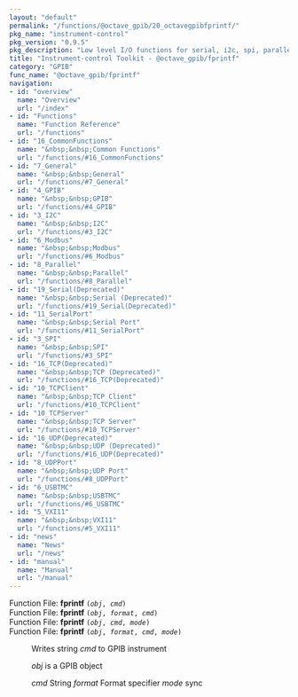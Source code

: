 ```yaml
---
layout: "default"
permalink: "/functions/@octave_gpib/20_octavegpibfprintf/"
pkg_name: "instrument-control"
pkg_version: "0.9.5"
pkg_description: "Low level I/O functions for serial, i2c, spi, parallel, tcp, gpib, modbus, vxi11, udp and usbtmc interfaces."
title: "Instrument-control Toolkit - @octave_gpib/fprintf"
category: "GPIB"
func_name: "@octave_gpib/fprintf"
navigation:
- id: "overview"
  name: "Overview"
  url: "/index"
- id: "Functions"
  name: "Function Reference"
  url: "/functions"
- id: "16_CommonFunctions"
  name: "&nbsp;&nbsp;Common Functions"
  url: "/functions/#16_CommonFunctions"
- id: "7_General"
  name: "&nbsp;&nbsp;General"
  url: "/functions/#7_General"
- id: "4_GPIB"
  name: "&nbsp;&nbsp;GPIB"
  url: "/functions/#4_GPIB"
- id: "3_I2C"
  name: "&nbsp;&nbsp;I2C"
  url: "/functions/#3_I2C"
- id: "6_Modbus"
  name: "&nbsp;&nbsp;Modbus"
  url: "/functions/#6_Modbus"
- id: "8_Parallel"
  name: "&nbsp;&nbsp;Parallel"
  url: "/functions/#8_Parallel"
- id: "19_Serial(Deprecated)"
  name: "&nbsp;&nbsp;Serial (Deprecated)"
  url: "/functions/#19_Serial(Deprecated)"
- id: "11_SerialPort"
  name: "&nbsp;&nbsp;Serial Port"
  url: "/functions/#11_SerialPort"
- id: "3_SPI"
  name: "&nbsp;&nbsp;SPI"
  url: "/functions/#3_SPI"
- id: "16_TCP(Deprecated)"
  name: "&nbsp;&nbsp;TCP (Deprecated)"
  url: "/functions/#16_TCP(Deprecated)"
- id: "10_TCPClient"
  name: "&nbsp;&nbsp;TCP Client"
  url: "/functions/#10_TCPClient"
- id: "10_TCPServer"
  name: "&nbsp;&nbsp;TCP Server"
  url: "/functions/#10_TCPServer"
- id: "16_UDP(Deprecated)"
  name: "&nbsp;&nbsp;UDP (Deprecated)"
  url: "/functions/#16_UDP(Deprecated)"
- id: "8_UDPPort"
  name: "&nbsp;&nbsp;UDP Port"
  url: "/functions/#8_UDPPort"
- id: "6_USBTMC"
  name: "&nbsp;&nbsp;USBTMC"
  url: "/functions/#6_USBTMC"
- id: "5_VXI11"
  name: "&nbsp;&nbsp;VXI11"
  url: "/functions/#5_VXI11"
- id: "news"
  name: "News"
  url: "/news"
- id: "manual"
  name: "Manual"
  url: "/manual"
---
```

<dl class="first-deftypefn">
<dt class="deftypefn" id="index-fprintf"><span class="category-def">Function File: </span><span><strong class="def-name">fprintf</strong> <code class="def-code-arguments">(<var class="var">obj</var>, <var class="var">cmd</var>)</code><a class="copiable-link" href="#index-fprintf"></a></span></dt>
<dt class="deftypefnx def-cmd-deftypefn" id="index-fprintf-1"><span class="category-def">Function File: </span><span><strong class="def-name">fprintf</strong> <code class="def-code-arguments">(<var class="var">obj</var>, <var class="var">format</var>, <var class="var">cmd</var>)</code><a class="copiable-link" href="#index-fprintf-1"></a></span></dt>
<dt class="deftypefnx def-cmd-deftypefn" id="index-fprintf-2"><span class="category-def">Function File: </span><span><strong class="def-name">fprintf</strong> <code class="def-code-arguments">(<var class="var">obj</var>, <var class="var">cmd</var>, <var class="var">mode</var>)</code><a class="copiable-link" href="#index-fprintf-2"></a></span></dt>
<dt class="deftypefnx def-cmd-deftypefn" id="index-fprintf-3"><span class="category-def">Function File: </span><span><strong class="def-name">fprintf</strong> <code class="def-code-arguments">(<var class="var">obj</var>, <var class="var">format</var>, <var class="var">cmd</var>, <var class="var">mode</var>)</code><a class="copiable-link" href="#index-fprintf-3"></a></span></dt>
<dd><p>Writes string <var class="var">cmd</var> to GPIB instrument
</p>
<p><var class="var">obj</var> is a GPIB object
</p>
<p><var class="var">cmd</var> String 
 <var class="var">format</var> Format specifier
 <var class="var">mode</var> sync
</p>
</dd></dl>
